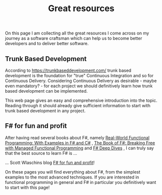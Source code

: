 ﻿---
layout: page
title: "Great resources"
description: Looking for great resources to become a better developer and deliver better software?
---

On this page I am collecting all the great resources I come across on my journey as a software
craftsman which can help us to become better developers and to deliver better software.


## Trunk Based Development

According to https://trunkbaseddevelopment.com/ trunk based development is the foundation
for "true" Continuous Integration and so for Continuous Delivery. 
Considering Continuous Delivery as desirable - maybe even mandatory? - for each project we 
should definitively learn how trunk based development can be implemented.
 
This web page gives an easy and comprehensive introduction into the topic. Reading through it
should already give sufficient information to start with trunk based development in any project.


## F# for fun and profit    

After having read several books about F#, namely 
[Real-World Functional Programming: With Examples in F# and C#](https://www.amazon.com/Real-World-Functional-Programming-Tomas-Petricek/dp/1933988924/ref=sr_1_1?ie=UTF8&qid=1483534198&sr=8-1&keywords=real+world+functional+programming)
, [The Book of F#: Breaking Free with Managed Functional Programming](https://www.amazon.com/Book-Breaking-Managed-Functional-Programming/dp/1593275528/ref=sr_1_1?ie=UTF8&qid=1483534245&sr=8-1&keywords=book+of+f%23)
and [F# Deep Dives](https://www.amazon.com/F-Deep-Dives-Tomas-Petricek/dp/1617291323/ref=sr_1_1?ie=UTF8&qid=1483706640&sr=8-1&keywords=f%23+deep+dives)
, I can truly say that the best source to learn F# is ...

... Scott Wlaschins blog [F# for fun and profit](https://fsharpforfunandprofit.com/)!

On these pages you will find everything about F#, from the simplest examples to the most
advanced techniques. If you are interested in functional programming in general and F#
in particular you definitively want to start with this page!


